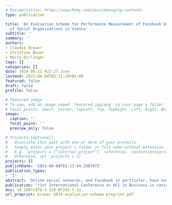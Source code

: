 ```yaml
---
# Documentation: https://wowchemy.com/docs/managing-content/
type: publication

title: 'An Evaluation Scheme for Performance Measurement of Facebook Use: an Example
  of Social Organizations in Vienna'
subtitle: ''
summary: ''
authors:
- Claudia Brauer
- Christine Bauer
- Mario Dirlinger
tags: []
categories: []
date: 2014-06-22 #22-27 June
lastmod: 2021-08-08T03:11:19+02:00
featured: false
draft: false
profile: false

# Featured image
# To use, add an image named `featured.jpg/png` to your page's folder.
# Focal points: Smart, Center, TopLeft, Top, TopRight, Left, Right, BottomLeft, Bottom, BottomRight.
image:
  caption: ''
  focal_point: ''
  preview_only: false

# Projects (optional).
#   Associate this post with one or more of your projects.
#   Simply enter your project's folder or file name without extension.
#   E.g. `projects = ["internal-project"]` references `content/project/deep-learning/index.md`.
#   Otherwise, set `projects = []`.
projects: []
publishDate: '2021-08-08T01:13:54.230707Z'
publication_types:
- '1'
abstract: 'Online social networks, and Facebook in particular, have evolved from a niche to a mass phenomenon. Organizations have recognized the impor- tance of using Facebook to achieve their organizational goals. Still, literature lacks a systematic evaluation scheme for measuring the performance of an organization’s Facebook use. When investigating how organizations use Face- book, research tends to focus on for-profit organizations, overlooking the way social organizations use Facebook. This article introduces an evaluation scheme that includes nine categories of performance measurement. Applying the scheme to Facebook’s use by social organisations in Vienna, we demonstrate the scheme’s applicability. Plus, by using various indicators and benchmarks, we evaluate the level of sophistication of each organization’s use of Facebook. We investigated all 517 social organizations based in Vienna, including those in all fields of practice, based on publicly available Facebook data from January to June 2012. The analysis reveals that the majority of social organizations are beginners at utilizing Facebook’s potential.'
publication: '*1st International Conference on HCI in Business in conjunction with 16th International Conference on Human-Computer Interaction (HCIB/HCII 2014)*'
doi: 10.1007/978-3-319-07293-7_12
url_preprint: brauer-2014-evaluation-scheme-preprint.pdf
---
```

